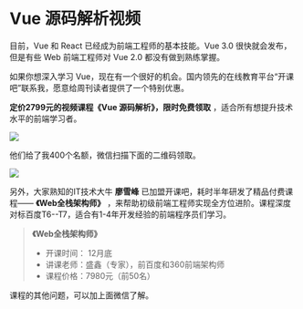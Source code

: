 # Vue 源码解析视频

目前，Vue 和 React 已经成为前端工程师的基本技能。Vue 3.0 很快就会发布，但是有些 Web 前端工程师对 Vue 2.0 都没有做到熟练掌握。

如果你想深入学习 Vue，现在有一个很好的机会。国内领先的在线教育平台“开课吧”联系我，愿意给周刊读者提供了一个特别优惠。

**定价2799元的视频课程《Vue 源码解析》，限时免费领取** ，适合所有想提升技术水平的前端学习者。

![](https://www.wangbase.com/blogimg/asset/201908/bg2019080703.jpg)

他们给了我400个名额，微信扫描下面的二维码领取。

![](https://www.wangbase.com/blogimg/asset/201908/bg2019080704.jpg)

另外，大家熟知的IT技术大牛 **廖雪峰** 已加盟开课吧，耗时半年研发了精品付费课程—— **《Web全栈架构师》** ，来帮助初级前端工程师实现全方位进阶。课程深度对标百度T6--T7，适合有1-4年开发经验的前端程序员们学习。

> **《Web全栈架构师》** 
> - 开课时间： 12月底
> - 讲课老师：盛鑫（专家），前百度和360前端架构师
> - 课程价格：7980元（前50名）

课程的其他问题，可以加上面微信了解。
